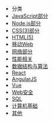 - 分类
 - [JavaScript部分](docs/JavaScript.md)
 - [Node.js部分](docs/Node.md)
 - [CSS(3)部分](docs/CSS.md)
 - [HTML(5)](docs/HTML.md)
 - [移动Web](docs/MobileWeb.md)
 - [网络部分](docs/NetWork.md)
 - [性能相关](docs/Performance.md)
 - [数据结构与算法]()
 - [React](docs/React.md)
 - [AngularJS](docs/Angular.md)
 - [Vue](docs/Vue.md)
 - [Web安全](docs/WebSecurity.md)
 - [SQL](docs/SQL.md)
 - [计算机基础](docs/CS.md)
 - [其他](docs/Other.md)

   


